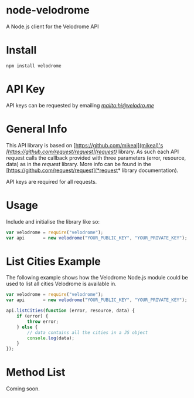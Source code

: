# node-velodrome
A Node.js client for the Velodrome API

Install
=======
```npm install velodrome```

API Key
=======
API keys can be requested by emailing *[mailto:hi@velodro.me](hi@velodro.me)*

General Info
============
This API library is based on [https://github.com/mikeal](mikeal)'s *[https://github.com/request/request](request)* library. As such each API request calls the callback provided with three parameters (error, resource, data) as in the *request* library. More info can be found in the [https://github.com/request/request](*request* library documentation).

API keys are required for all requests.

Usage
=====
Include and initialise the library like so:
```javascript
var velodrome = require("velodrome");
var api       = new velodrome("YOUR_PUBLIC_KEY", "YOUR_PRIVATE_KEY");
```

List Cities Example
===================
The following example shows how the Velodrome Node.js module could be used to list all cities Velodrome is available in.
```javascript
var velodrome = require("velodrome");
var api       = new velodrome("YOUR_PUBLIC_KEY", "YOUR_PRIVATE_KEY");

api.listCities(function (error, resource, data) {
	if (error) {
		throw error;
	} else {
		// data contains all the cities in a JS object
		console.log(data);
	}
});
```

Method List
===========
Coming soon.